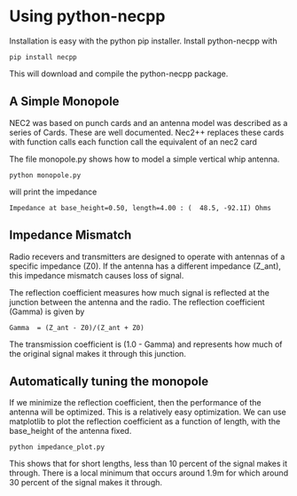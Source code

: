 # Using python-necpp

Installation is easy with the python pip installer.  Install python-necpp with

    pip install necpp

This will download and compile the python-necpp package.

## A Simple Monopole

NEC2 was based on punch cards and an antenna model was described as a series of Cards. 
These are well documented. Nec2++ replaces these cards with function calls each 
function call the equivalent of an nec2 card

The file monopole.py shows how to model a simple vertical whip antenna.

    python monopole.py
    
will print the impedance

    Impedance at base_height=0.50, length=4.00 : (  48.5, -92.1I) Ohms

    
## Impedance Mismatch

Radio recevers and transmitters are designed to operate with antennas of a specific impedance (Z0). If the antenna
has a different impedance (Z_ant), this impedance mismatch causes loss of signal. 

The reflection coefficient measures how much signal is reflected at the junction between the antenna and the radio. 
The reflection coefficient (Gamma) is given by

    Gamma  = (Z_ant - Z0)/(Z_ant + Z0)

The transmission coefficient is (1.0 - Gamma) and represents how much of the original signal makes it
through this junction.

## Automatically tuning the monopole

If we minimize the reflection coefficient, then the performance of the antenna will be optimized. 
This is a relatively easy optimization. We can use matplotlib to plot the reflection coefficient
as a function of length, with the base_height of the antenna fixed.

    python impedance_plot.py
    
This shows that for short lengths, less than 10 percent of the signal makes it through. There is a local minimum that
occurs around 1.9m for which around 30 percent of the signal makes it through.
